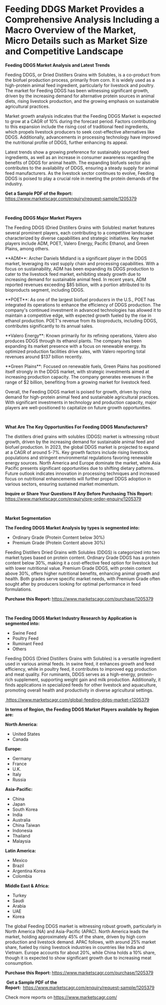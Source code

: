 <p><h1>Feeding DDGS Market Provides a Comprehensive Analysis Including a Macro Overview of the Market, Micro Details such as Market Size and Competitive Landscape</h1></p><p><strong>Feeding DDGS Market Analysis and Latest Trends</strong></p>
<p><p>Feeding DDGS, or Dried Distillers Grains with Solubles, is a co-product from the biofuel production process, primarily from corn. It is widely used as a high-protein animal feed ingredient, particularly for livestock and poultry. The market for Feeding DDGS has been witnessing significant growth, driven by the increasing demand for alternative protein sources in animal diets, rising livestock production, and the growing emphasis on sustainable agricultural practices.</p><p>Market growth analysis indicates that the Feeding DDGS Market is expected to grow at a CAGR of 10% during the forecast period. Factors contributing to this expansion include the rising cost of traditional feed ingredients, which propels livestock producers to seek cost-effective alternatives like DDGS. Additionally, advancements in processing technology have improved the nutritional profile of DDGS, further enhancing its appeal.</p><p>Latest trends show a growing preference for sustainably sourced feed ingredients, as well as an increase in consumer awareness regarding the benefits of DDGS for animal health. The expanding biofuels sector also contributes to the availability of DDGS, ensuring a steady supply for animal feed manufacturers. As the livestock sector continues to evolve, Feeding DDGS is poised to play a crucial role in meeting the protein demands of the industry.</p></p>
<p><strong>Get a Sample PDF of the Report:&nbsp;</strong> <a href="https://www.marketscagr.com/enquiry/request-sample/1205379?utm_campaign=2008&utm_medium=2&utm_source=Github&utm_content=ia&utm_term=31122024&utm_id=feeding-ddgs">https://www.marketscagr.com/enquiry/request-sample/1205379</a></p>
<p>&nbsp;</p>
<p><strong>Feeding DDGS Major Market Players</strong></p>
<p><p>The Feeding DDGS (Dried Distillers Grains with Solubles) market features several prominent players, each contributing to a competitive landscape characterized by diverse capabilities and strategic initiatives. Key market players include ADM, POET, Valero Energy, Pacific Ethanol, and Green Plains, among others.</p><p>**ADM**: Archer Daniels Midland is a significant player in the DDGS market, leveraging its vast supply chain and processing capabilities. With a focus on sustainability, ADM has been expanding its DDGS production to cater to the livestock feed market, exhibiting steady growth due to increasing demand for sustainable animal feed. In recent years, ADM reported revenues exceeding $85 billion, with a portion attributed to its bioproducts segment, including DDGS.</p><p>**POET**: As one of the largest biofuel producers in the U.S., POET has integrated its operations to enhance the efficiency of DDGS production. The company's continued investment in advanced technologies has allowed it to maintain a competitive edge, with expected growth fueled by the rise in ethanol production. POET's revenue from its bioproducts, including DDGS, contributes significantly to its annual sales.</p><p>**Valero Energy**: Known primarily for its refining operations, Valero also produces DDGS through its ethanol plants. The company has been expanding its market presence with a focus on renewable energy. Its optimized production facilities drive sales, with Valero reporting total revenues around $137 billion recently.</p><p>**Green Plains**: Focused on renewable fuels, Green Plains has positioned itself strongly in the DDGS market, with strategic investments aimed at increasing production capacity. The company generates revenues in the range of $2 billion, benefiting from a growing market for livestock feed.</p><p>Overall, the Feeding DDGS market is poised for growth, driven by rising demand for high-protein animal feed and sustainable agricultural practices. With significant investments in technology and production capacity, major players are well-positioned to capitalize on future growth opportunities.</p></p>
<p>&nbsp;</p>
<p><strong>What Are The Key Opportunities For Feeding DDGS Manufacturers?</strong></p>
<p><p>The distillers dried grains with solubles (DDGS) market is witnessing robust growth, driven by the increasing demand for sustainable animal feed and biofuel production. In 2023, the global DDGS market is projected to expand at a CAGR of around 5-7%. Key growth factors include rising livestock populations and stringent environmental regulations favoring renewable energy sources. North America and Europe dominate the market, while Asia Pacific presents significant opportunities due to shifting dietary patterns. Future outlook indicates innovation in processing techniques and increased focus on nutritional enhancements will further propel DDGS adoption in various sectors, ensuring sustained market momentum.</p></p>
<p><strong>Inquire or Share Your Questions If Any Before Purchasing This Report:</strong> <a href="https://www.marketscagr.com/enquiry/pre-order-enquiry/1205379?utm_campaign=2008&utm_medium=2&utm_source=Github&utm_content=ia&utm_term=31122024&utm_id=feeding-ddgs">https://www.marketscagr.com/enquiry/pre-order-enquiry/1205379</a></p>
<p>&nbsp;</p>
<p><strong>Market Segmentation</strong></p>
<p><strong>The Feeding DDGS Market Analysis by types is segmented into:</strong></p>
<p><ul><li>Ordinary Grade (Protein Content below 30%)</li><li>Premium Grade (Protein Content above 30%)</li></ul></p>
<p><p>Feeding Distillers Dried Grains with Solubles (DDGS) is categorized into two market types based on protein content. Ordinary Grade DDGS has a protein content below 30%, making it a cost-effective feed option for livestock but with lower nutritional value. Premium Grade DDGS, with protein content above 30%, offers higher nutritional benefits, enhancing animal growth and health. Both grades serve specific market needs, with Premium Grade often sought after by producers looking for optimal performance in feed formulations.</p></p>
<p><strong>Purchase this Report:&nbsp;</strong><a href="https://www.marketscagr.com/purchase/1205379?utm_campaign=2008&utm_medium=2&utm_source=Github&utm_content=ia&utm_term=31122024&utm_id=feeding-ddgs">https://www.marketscagr.com/purchase/1205379</a></p>
<p>&nbsp;</p>
<p><strong>The Feeding DDGS Market Industry Research by Application is segmented into:</strong></p>
<p><ul><li>Swine Feed</li><li>Poultry Feed</li><li>Ruminant Feed</li><li>Others</li></ul></p>
<p><p>Feeding DDGS (Dried Distillers Grains with Solubles) is a versatile ingredient used in various animal feeds. In swine feed, it enhances growth and feed efficiency, while in poultry feed, it contributes to improved egg production and meat quality. For ruminants, DDGS serves as a high-energy, protein-rich supplement, supporting weight gain and milk production. Additionally, it finds applications in specialized feeds for other livestock and aquaculture, promoting overall health and productivity in diverse agricultural settings.</p></p>
<p><a href="https://www.marketscagr.com/global-feeding-ddgs-market-r1205379?utm_campaign=2008&utm_medium=2&utm_source=Github&utm_content=ia&utm_term=31122024&utm_id=feeding-ddgs">&nbsp;https://www.marketscagr.com/global-feeding-ddgs-market-r1205379</a></p>
<p><strong>In terms of Region, the Feeding DDGS Market Players available by Region are:</strong></p>
<p>
    <p> <strong> North America: </strong>
        <ul>
            <li>United States</li>
            <li>Canada</li>
        </ul>
        </p> 
    <p> <strong> Europe: </strong>
        <ul>
            <li>Germany</li>
            <li>France</li>
            <li>U.K.</li>
            <li>Italy</li>
            <li>Russia</li>
        </ul>
        </p> 
    <p> <strong> Asia-Pacific: </strong>
        <ul>
            <li>China</li>
            <li>Japan</li>
            <li>South Korea</li>
            <li>India</li>
            <li>Australia</li>
            <li>China Taiwan</li>
            <li>Indonesia</li>
            <li>Thailand</li>
            <li>Malaysia</li>
        </ul>
        </p> 
    <p> <strong> Latin America: </strong>
        <ul>
            <li>Mexico</li>
            <li>Brazil</li>
            <li>Argentina Korea</li>
            <li>Colombia</li>
        </ul>
        </p> 
    <p> <strong> Middle East & Africa: </strong>
        <ul>
            <li>Turkey</li>
            <li>Saudi</li>
            <li>Arabia</li>
            <li>UAE</li>
            <li>Korea</li>
        </ul>
    </p>
    </p>
<p><p>The global Feeding DDGS market is witnessing robust growth, particularly in North America (NA) and Asia-Pacific (APAC). North America leads the market, holding approximately 45% of the share, driven by high corn production and livestock demand. APAC follows, with around 25% market share, fueled by rising livestock industries in countries like India and Vietnam. Europe accounts for about 20%, while China holds a 10% share, though it is expected to show significant growth due to increasing meat consumption.</p></p>
<p><strong>Purchase this Report: </strong><a href="https://www.marketscagr.com/purchase/1205379?utm_campaign=2008&utm_medium=2&utm_source=Github&utm_content=ia&utm_term=31122024&utm_id=feeding-ddgs">https://www.marketscagr.com/purchase/1205379</a></p>
<p>&nbsp;<strong>Get a Sample PDF of the Report:&nbsp;&nbsp;</strong><a href="https://www.marketscagr.com/enquiry/request-sample/1205379?utm_campaign=2008&utm_medium=2&utm_source=Github&utm_content=ia&utm_term=31122024&utm_id=feeding-ddgs">https://www.marketscagr.com/enquiry/request-sample/1205379</a></p>
<p><strong></strong></p>
<p>Check more reports on <a href="https://www.marketscagr.com/?utm_campaign=2008&utm_medium=2&utm_source=Github&utm_content=ia&utm_term=31122024&utm_id=feeding-ddgs">https://www.marketscagr.com/</a></p>